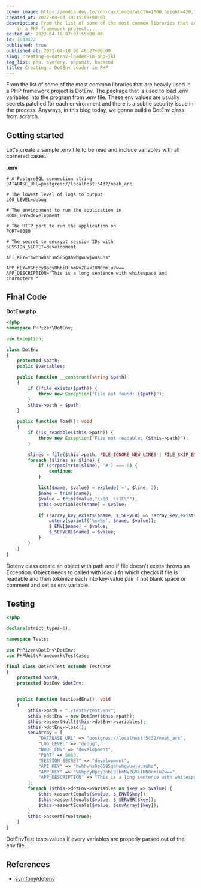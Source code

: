 ```yaml
---
cover_image: https://media.dev.to/cdn-cgi/image/width=1000,height=420,fit=cover,gravity=auto,format=auto/https%3A%2F%2Fdev-to-uploads.s3.amazonaws.com%2Fuploads%2Farticles%2Fg4vrvcah3t86ib1s8r2h.png
created_at: 2022-04-03 19:15:09+00:00
description: From the list of some of the most common libraries that are heavily used
    in a PHP framework project...
edited_at: 2022-04-10 07:03:55+00:00
id: 1043472
published: true
published_at: 2022-04-10 06:46:27+00:00
slug: creating-a-dotenv-loader-in-php-jkl
tag_list: php, symfony, phpunit, backend
title: Creating a DotEnv Loader in PHP
---
```

From the list of some of the most common libraries that are heavily used in a PHP framework project is DotEnv. The package that is used to load .env variables into the program from .env file. These env values are usually secrets patched for each environment and there is a subtle security issue in the process.
Anyways, in this blog today, we gonna build a DotEnv class from scratch.

## Getting started

Let's create a sample .env file to be read and include variables with all cornered cases.

**.env**

```env
# A PostgreSQL connection string
DATABASE_URL=postgres://localhost:5432/noah_arc

# The lowest level of logs to output
LOG_LEVEL=debug

# The environment to run the application in
NODE_ENV=development

# The HTTP port to run the application on
PORT=8080

# The secret to encrypt session IDs with
SESSION_SECRET=development

API_KEY="hwhhwhshs6585gahwhgwuwjwusuhs"

APP_KEY=VGhpcyBpcyBhbiBlbmNvZGVkIHN0cmluZw==
APP_DESCRIPTION="This is a long sentence with whitespace and characters "
```

## Final Code

**DotEnv.php**

```php
<?php
namespace PHPizer\DotEnv;

use Exception;

class DotEnv
{
    protected $path;
    public $variables;

    public function __construct(string $path)
    {
        if (!file_exists($path)) {
            throw new Exception("File not found: {$path}");
        }
        $this->path = $path;
    }

    public function load(): void
    {
        if (!is_readable($this->path)) {
            throw new Exception("File not readable: {$this->path}");
        }

        $lines = file($this->path, FILE_IGNORE_NEW_LINES | FILE_SKIP_EMPTY_LINES);
        foreach ($lines as $line) {
            if (strpos(trim($line), '#') === 0) {
                continue;
            }

            list($name, $value) = explode('=', $line, 2);
            $name = trim($name);
            $value = trim($value,"\x00..\x1F\"");
            $this->variables[$name] = $value;

            if (!array_key_exists($name, $_SERVER) && !array_key_exists($name, $_ENV)) {
                putenv(sprintf('%s=%s', $name, $value));
                $_ENV[$name] = $value;
                $_SERVER[$name] = $value;
            }
        }
    }
}

```

Dotenv class create an object with path and if file doesn't exists throws an Exception. Object needs to called with load() fn which checks if file is readable and then tokenize each into key-value pair if not blank space or comment and set as env variable.

## Testing


```php
<?php

declare(strict_types=1);

namespace Tests;

use PHPizer\DotEnv\DotEnv;
use PHPUnit\Framework\TestCase;

final class DotEnvTest extends TestCase
{
    protected $path;
    protected DotEnv $dotEnv;


    public function testLoadEnv(): void
    {
        $this->path = "./tests/test.env";
        $this->dotEnv = new DotEnv($this->path);
        $this->assertNull($this->dotEnv->variables);
        $this->dotEnv->load();
        $envArray = [
            "DATABASE_URL" => "postgres://localhost:5432/noah_arc",
            "LOG_LEVEL" => "debug",
            "NODE_ENV" => "development",
            "PORT" => 8080,
            "SESSION_SECRET" => "development",
            "API_KEY" => "hwhhwhshs6585gahwhgwuwjwusuhs",
            "APP_KEY" => "VGhpcyBpcyBhbiBlbmNvZGVkIHN0cmluZw==",
            "APP_DESCRIPTION" => "This is a long sentence with whitespace and characters "
        ];
        foreach ($this->dotEnv->variables as $key => $value) {
            $this->assertEquals($value, $_ENV[$key]);
            $this->assertEquals($value, $_SERVER[$key]);
            $this->assertEquals($value, $envArray[$key]);
        }
        $this->assertTrue(true);
    }
}

```

DotEnvTest tests values if every variables are properly parsed out of the env file.

## References

- [symfony/dotenv](https://github.com/symfony/dotenv)
